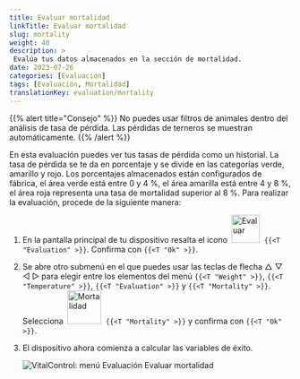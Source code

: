 ```yaml
---
title: Evaluar mortalidad
linkTitle: Evaluar mortalidad
slug: mortality
weight: 40
description: >
 Evalúa tus datos almacenados en la sección de mortalidad.
date: 2023-07-26
categories: [Evaluación]
tags: [Evaluación, Mortalidad]
translationKey: evaluation/mortality
---
```

{{% alert title="Consejo" %}}
No puedes usar filtros de animales dentro del análisis de tasa de pérdida. Las pérdidas de terneros se muestran automáticamente.
{{% /alert %}}

En esta evaluación puedes ver tus tasas de pérdida como un historial. La tasa de pérdida se te da en porcentaje y se divide en las categorías verde, amarillo y rojo. Los porcentajes almacenados están configurados de fábrica, el área verde está entre 0 y 4 %, el área amarilla está entre 4 y 8 %, el área roja representa una tasa de mortalidad superior al 8 %.
Para realizar la evaluación, procede de la siguiente manera:

1. En la pantalla principal de tu dispositivo resalta el icono &nbsp;<img src="/icons/main/evaluation.svg" width="50" align="bottom" alt="Evaluar" />&nbsp; `{{<T "Evaluation" >}}`. Confirma con `{{<T "Ok" >}}`.

2. Se abre otro submenú en el que puedes usar las teclas de flecha △ ▽ ◁ ▷ para elegir entre los elementos del menú `{{<T "Weight" >}}`, `{{<T "Temperature" >}}`, `{{<T "Evaluation" >}}` y `{{<T "Mortality" >}}`. Selecciona &nbsp;<img src="/icons/evaluation/calflosses.svg" width="60" align="bottom" alt="Mortalidad" />&nbsp; `{{<T "Mortality" >}}` y confirma con `{{<T "Ok" >}}`.

3. El dispositivo ahora comienza a calcular las variables de éxito.

   ![VitalControl: menú Evaluación Evaluar mortalidad](../images/mortality.png "Evaluar mortalidad")
